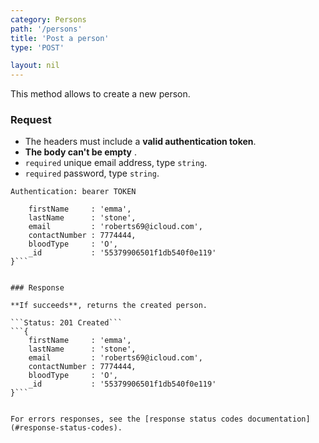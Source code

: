 ```yaml
---
category: Persons
path: '/persons'
title: 'Post a person'
type: 'POST'

layout: nil
---
```


This method allows to create a new person.

### Request

* The headers must include a **valid authentication token**.
* **The body can't be empty** .
* `required` unique email address, type `string`.
* `required` password, type `string`.

```Authentication: bearer TOKEN```
```{
	firstName     : 'emma',
	lastName      : 'stone',
	email         : 'roberts69@icloud.com',
	contactNumber : 7774444,
	bloodType     : 'O',
	_id           : '55379906501f1db540f0e119'
}```


### Response

**If succeeds**, returns the created person.

```Status: 201 Created```
```{
	firstName     : 'emma',
	lastName      : 'stone',
	email         : 'roberts69@icloud.com',
	contactNumber : 7774444,
	bloodType     : 'O',
	_id           : '55379906501f1db540f0e119'
}```


For errors responses, see the [response status codes documentation](#response-status-codes).
